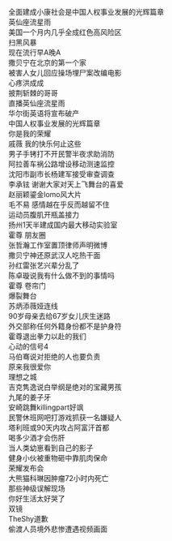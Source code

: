 全面建成小康社会是中国人权事业发展的光辉篇章  
英仙座流星雨  
美国一个月内几乎全成红色高风险区  
扫黑风暴  
现在流行早A晚A  
撒贝宁在北京的第一个家  
被害人女儿回应操场埋尸案改编电影  
心疼洪成成  
披荆斩棘的哥哥  
直播英仙座流星雨  
华尔街英语将宣布破产  
中国人权事业发展的光辉篇章  
你是我的荣耀  
戚薇 我的快乐何止这些  
男子手铐打不开民警半夜求助消防  
阿拉善车祸公路增设移动测速监控  
沈阳市副市长杨建军接受审查调查  
李承铉 谢谢大家对天上飞舞台的喜爱  
赵丽颖鎏金lomo风大片  
毛不易 感情越在乎反而越留不住  
运动员腹肌开瓶盖接力  
扬州1天半建成国内最大移动实验室  
霍尊 朋友圈  
张哲瀚工作室置顶律师声明微博  
撒贝宁神还原武汉人吃热干面  
孙红雷张艺兴辈分乱了  
陈卓璇说我有什么做不到的事情吗  
霍尊 卷帘门  
爆裂舞台  
苏炳添薇娅连线  
90岁母亲去给67岁女儿庆生迷路  
外交部称任何外籍身份都不是护身符  
霍尊退出拳力以赴的我们  
心动的信号4  
马伯骞说对拒绝的人也要负责  
原来我很爱你  
理想之城  
吉克隽逸说白举纲是绝对的宝藏男孩  
九尾的姜子牙  
安崎跳舞killingpart好飒  
民警休班网吧打游戏抓获一名嫌疑人  
塔利班或90天内攻占阿富汗首都  
喝多少酒才会伤肝  
当人类幼崽看到自己的影子  
健身小伙被重物砸中靠肌肉保命  
荣耀发布会  
大熊猫科琳因肿瘤72小时内死亡  
那些神级误解现场  
你好生活太好哭了  
双镜  
TheShy道歉  
偷渡人员境外悲惨遭遇视频画面  
